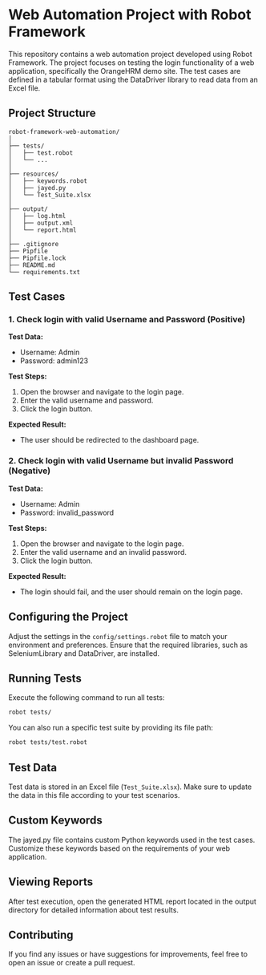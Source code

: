 # Web Automation Project with Robot Framework

This repository contains a web automation project developed using Robot Framework. The project focuses on testing the login functionality of a web application, specifically the OrangeHRM demo site. The test cases are defined in a tabular format using the DataDriver library to read data from an Excel file.

## Project Structure

```plaintext
robot-framework-web-automation/
│
├── tests/
│   ├── test.robot
│   └── ...
│
├── resources/
│   ├── keywords.robot
│   ├── jayed.py
│   └── Test_Suite.xlsx
│
├── output/
│   ├── log.html
│   ├── output.xml
│   └── report.html
│
├── .gitignore
├── Pipfile
├── Pipfile.lock
├── README.md
└── requirements.txt
```

## Test Cases

### 1. Check login with valid Username and Password (Positive)

**Test Data:**
- Username: Admin
- Password: admin123

**Test Steps:**
1. Open the browser and navigate to the login page.
2. Enter the valid username and password.
3. Click the login button.

**Expected Result:**
- The user should be redirected to the dashboard page.

### 2. Check login with valid Username but invalid Password (Negative)

**Test Data:**
- Username: Admin
- Password: invalid_password

**Test Steps:**
1. Open the browser and navigate to the login page.
2. Enter the valid username and an invalid password.
3. Click the login button.

**Expected Result:**
- The login should fail, and the user should remain on the login page.

## Configuring the Project

Adjust the settings in the `config/settings.robot` file to match your environment and preferences. Ensure that the required libraries, such as SeleniumLibrary and DataDriver, are installed.

## Running Tests

Execute the following command to run all tests:

```bash
robot tests/
```

You can also run a specific test suite by providing its file path:
```bash
robot tests/test.robot
```
## Test Data
Test data is stored in an Excel file (`Test_Suite.xlsx`). Make sure to update the data in this file according to your test scenarios.

## Custom Keywords
The jayed.py file contains custom Python keywords used in the test cases. Customize these keywords based on the requirements of your web application.

## Viewing Reports
After test execution, open the generated HTML report located in the output directory for detailed information about test results.

## Contributing
If you find any issues or have suggestions for improvements, feel free to open an issue or create a pull request.

